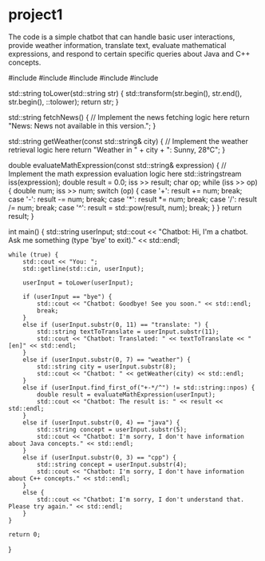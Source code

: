 # project1

The code is a simple chatbot that can handle basic user interactions, provide weather information, translate text, evaluate mathematical expressions, and respond to certain specific queries about Java and C++ concepts. 





#include <iostream>
#include <string>
#include <algorithm>
#include <sstream>
#include <cmath>

std::string toLower(std::string str) {
    std::transform(str.begin(), str.end(), str.begin(), ::tolower);
    return str;
}

std::string fetchNews() {
    // Implement the news fetching logic here
    return "News: News not available in this version.";
}

std::string getWeather(const std::string& city) {
    // Implement the weather retrieval logic here
    return "Weather in " + city + ": Sunny, 28°C";
}

double evaluateMathExpression(const std::string& expression) {
    // Implement the math expression evaluation logic here
    std::istringstream iss(expression);
    double result = 0.0;
    iss >> result;
    char op;
    while (iss >> op) {
        double num;
        iss >> num;
        switch (op) {
            case '+':
                result += num;
                break;
            case '-':
                result -= num;
                break;
            case '*':
                result *= num;
                break;
            case '/':
                result /= num;
                break;
            case '^':
                result = std::pow(result, num);
                break;
        }
    }
    return result;
}

int main() {
    std::string userInput;
    std::cout << "Chatbot: Hi, I'm a chatbot. Ask me something (type 'bye' to exit)." << std::endl;

    while (true) {
        std::cout << "You: ";
        std::getline(std::cin, userInput);

        userInput = toLower(userInput);

        if (userInput == "bye") {
            std::cout << "Chatbot: Goodbye! See you soon." << std::endl;
            break;
        }
        else if (userInput.substr(0, 11) == "translate: ") {
            std::string textToTranslate = userInput.substr(11);
            std::cout << "Chatbot: Translated: " << textToTranslate << " [en]" << std::endl;
        }
        else if (userInput.substr(0, 7) == "weather") {
            std::string city = userInput.substr(8);
            std::cout << "Chatbot: " << getWeather(city) << std::endl;
        }
        else if (userInput.find_first_of("+-*/^") != std::string::npos) {
            double result = evaluateMathExpression(userInput);
            std::cout << "Chatbot: The result is: " << result << std::endl;
        }
        else if (userInput.substr(0, 4) == "java") {
            std::string concept = userInput.substr(5);
            std::cout << "Chatbot: I'm sorry, I don't have information about Java concepts." << std::endl;
        }
        else if (userInput.substr(0, 3) == "cpp") {
            std::string concept = userInput.substr(4);
            std::cout << "Chatbot: I'm sorry, I don't have information about C++ concepts." << std::endl;
        }
        else {
            std::cout << "Chatbot: I'm sorry, I don't understand that. Please try again." << std::endl;
        }
    }

    return 0;
}
